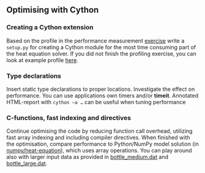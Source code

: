 ## Optimising with Cython

### Creating a Cython extension
Based on the profile in the performance measurement [exercise](../../performance/cprofile) 
write a `setup.py` for creating a Cython module for the most time consuming part of the heat equation solver. 
If you did not finish the profiling exercise, you can look at example profile [here](profile.md).

### Type declarations
Insert static type declarations to proper locations. Investigate the effect on performance. You
can use applications own timers and/or **timeit**. Annotated HTML-report with
`cython –a …` can be useful when tuning performance

### C-functions, fast indexing and directives

Continue optimising the code by reducing function call overhead, utilizing
fast array indexing and including compiler directives. When finished with the
optimisation, compare performance to Python/NumPy model solution (in
[numpy/heat-equation](../../numpy/heat-equation)), which uses array
operations. You can play around also with larger input data as provided in
[bottle_medium.dat](bottle_medium.dat) and
[bottle_large.dat](bottle_large.dat).

